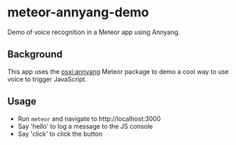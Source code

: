 # meteor-annyang-demo

Demo of voice recognition in a Meteor app using Annyang.

## Background

This app uses the [osxi:annyang](https://github.com/osxi/meteor-annyang) Meteor package to demo a cool way to use voice to trigger JavaScript.

## Usage

  - Run `meteor` and navigate to http://localhost:3000
  - Say 'hello' to log a message to the JS console
  - Say 'click' to click the button
